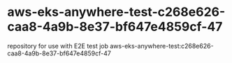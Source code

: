 # aws-eks-anywhere-test-c268e626-caa8-4a9b-8e37-bf647e4859cf-47
repository for use with E2E test job aws-eks-anywhere-test:c268e626-caa8-4a9b-8e37-bf647e4859cf-47
